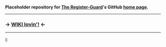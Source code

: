 **Placeholder repository for [The Register-Guard](http://www.registerguard.com)'s GitHub [home page](http://registerguard.github.com/).**

---

### &#8594; [WIKI lovin'!](https://github.com/registerguard/registerguard.github.com/wiki) &#8592;

---

(:
